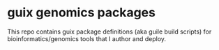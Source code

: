 # guix genomics packages

This repo contains guix package definitions (aka guile build scripts) for bioinformatics/genomics tools that I author and deploy.
